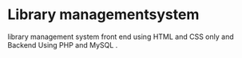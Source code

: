 # Library managementsystem
library management system front end using HTML and CSS only and Backend Using PHP and MySQL .
